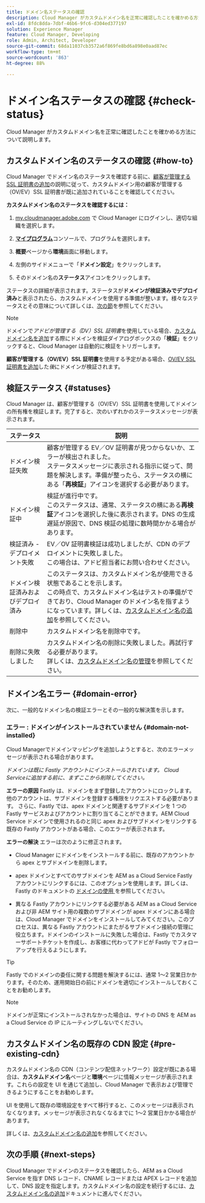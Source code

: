 ```yaml
---
title: ドメイン名ステータスの確認
description: Cloud Manager がカスタムドメイン名を正常に確認したことを確かめる方法について説明します。
exl-id: 8fdc8dda-7dbf-46b6-9fc6-d304ed377197
solution: Experience Manager
feature: Cloud Manager, Developing
role: Admin, Architect, Developer
source-git-commit: 68da11037cb3572a6f869fe8bd6a898e0aad87ec
workflow-type: tm+mt
source-wordcount: '863'
ht-degree: 88%

---
```



# ドメイン名ステータスの確認 {#check-status}

Cloud Manager がカスタムドメイン名を正常に確認したことを確かめる方法について説明します。

## カスタムドメイン名のステータスの確認 {#how-to}

Cloud Manager でドメイン名のステータスを確認する前に、[顧客が管理する SSL 証明書の追加](/help/implementing/cloud-manager/managing-ssl-certifications/add-ssl-certificate.md##add-customer-managed-ssl-cert)の説明に従って、カスタムドメイン用の顧客が管理する（OV/EV）SSL 証明書が既に追加されていることを確認してください。

**カスタムドメイン名のステータスを確認するには：**

1. [my.cloudmanager.adobe.com](https://my.cloudmanager.adobe.com/) で Cloud Manager にログインし、適切な組織を選択します。

1. **[マイプログラム](/help/implementing/cloud-manager/navigation.md#my-programs)**&#x200B;コンソールで、プログラムを選択します。

1. **概要**&#x200B;ページから&#x200B;**環境**&#x200B;画面に移動します。

1. 左側のサイドメニューで「**ドメイン設定**」をクリックします。

1. そのドメイン名の&#x200B;**ステータス**&#x200B;アイコンをクリックします。

ステータスの詳細が表示されます。ステータスが&#x200B;**ドメインが検証済みでデプロイ済み**&#x200B;と表示されたら、カスタムドメインを使用する準備が整います。様々なステータスとその意味について詳しくは、[次の節](#statuses)を参照してください。

>[!NOTE]
>
>ドメインで&#x200B;*アドビが管理する（DV）SSL 証明書*&#x200B;を使用している場合、[カスタムドメイン名を追加](/help/implementing/cloud-manager/custom-domain-names/add-custom-domain-name.md)する際にドメインを検証ダイアログボックスの「**検証**」をクリックすると、Cloud Manager は自動的に検証をトリガーします。
>
>**顧客が管理する（OV/EV）SSL 証明書**&#x200B;を使用する予定がある場合、[OV/EV SSL 証明書を追加](/help/implementing/cloud-manager/managing-ssl-certifications/add-ssl-certificate.md)した&#x200B;*後*&#x200B;にドメインが検証されます。


## 検証ステータス {#statuses}

Cloud Manager は、顧客が管理する（OV/EV）SSL 証明書を使用してドメインの所有権を検証します。完了すると、次のいずれかのステータスメッセージが表示されます。

| ステータス | 説明 |
| --- | --- |
| ドメイン検証失敗 | 顧客が管理する EV／OV 証明書が見つからないか、エラーが検出されました。<br>ステータスメッセージに表示される指示に従って、問題を解決します。準備が整ったら、ステータスの横にある「**再検証**」アイコンを選択する必要があります。 |
| ドメイン検証中 | 検証が進行中です。<br>このステータスは、通常、ステータスの横にある&#x200B;**再検証**&#x200B;アイコンを選択した後に表示されます。DNS の生成遅延が原因で、DNS 検証の処理に数時間かかる場合があります。 |
| 検証済み - デプロイメント失敗 | EV／OV 証明書検証は成功しましたが、CDN のデプロイメントに失敗しました。<br>この場合は、アドビ担当者にお問い合わせください。 |
| ドメイン検証済みおよびデプロイ済み | このステータスは、カスタムドメイン名が使用できる状態であることを示します。<br>この時点で、カスタムドメイン名はテストの準備ができており、Cloud Manager のドメイン名を指すようになっています。詳しくは、[カスタムドメイン名の追加](/help/implementing/cloud-manager/custom-domain-names/add-custom-domain-name.md)を参照してください。 |
| 削除中 | カスタムドメイン名を削除中です。 |
| 削除に失敗しました | カスタムドメイン名の削除に失敗しました。再試行する必要があります。<br>詳しくは、[カスタムドメイン名の管理](/help/implementing/cloud-manager/custom-domain-names/managing-custom-domain-names.md)を参照してください。 |


## ドメイン名エラー {#domain-error}

次に、一般的なドメイン名の検証エラーとその一般的な解決策を示します。

### エラー : ドメインがインストールされていません {#domain-not-installed}

<!-- This error may occur during domain validation of the EV/OV certificate even after you have checked that the certificate has been updated appropriately. -->

Cloud Managerでドメインマッピングを追加しようとすると、次のエラーメッセージが表示される場合があります。

*ドメインは既に Fastly アカウントにインストールされています。 Cloud Serviceに追加する前に、まずここから削除してください。*

<!-- This message indicates that the domain is currently associated with a different Fastly account—typically outside of Adobe's control. To proceed, the domain must be disassociated from the other account before it can be added to the Adobe-managed Cloud Service. This issue usually occurs when the same domain is already mapped to a different origin in a non-Adobe Fastly configuration. -->

**エラーの原因**
Fastly は、ドメインをまず登録したアカウントにロックします。他のアカウントは、サブドメインを登録する権限をリクエストする必要があります。 さらに、Fastly では、apex ドメインと関連するサブドメインを 1 つの Fastly サービスおよびアカウントに割り当てることができます。AEM Cloud Service ドメインで使用されるのと同じ apex およびサブドメインをリンクする既存の Fastly アカウントがある場合、このエラーが表示されます。

**エラーの解決**
エラーは次のように修正されます。

* Cloud Manager にドメインをインストールする前に、既存のアカウントから apex とサブドメインを削除します。

* apex ドメインとすべてのサブドメインを AEM as a Cloud Service Fastly アカウントにリンクするには、このオプションを使用します。詳しくは、Fastly のドキュメントの [ ドメインの使用 ](https://www.fastly.com/documentation/guides/getting-started/domains/working-with-domains/working-with-domains/) を参照してください。

* 異なる Fastly アカウントにリンクする必要がある AEM as a Cloud Service および非 AEM サイト用の複数のサブドメインが apex ドメインにある場合は、Cloud Manager でドメインをインストールしてみてください。このプロセスは、異なる Fastly アカウントにまたがるサブドメイン接続の管理に役立ちます。ドメインのインストールに失敗した場合は、Fastly でカスタマーサポートチケットを作成し、お客様に代わってアドビが Fastly でフォローアップを行えるようにします。

>[!TIP]
>
>Fastly でのドメインの委任に関する問題を解決するには、通常 1～2 営業日かかります。そのため、運用開始日の前にドメインを適切にインストールしておくことをお勧めします。

>[!NOTE]
>
>ドメインが正常にインストールされなかった場合は、サイトの DNS を AEM as a Cloud Service の IP にルーティングしないでください。

## カスタムドメイン名の既存の CDN 設定 {#pre-existing-cdn}

カスタムドメイン名の CDN（コンテンツ配信ネットワーク）設定が既にある場合は、**カスタムドメイン名**&#x200B;ページと&#x200B;**環境**&#x200B;ページに情報メッセージが表示されます。これらの設定を UI を通じて追加し、Cloud Manager で表示および管理できるようにすることをお勧めします。

UI を使用して既存の環境設定をすべて移行すると、このメッセージは表示されなくなります。メッセージが表示されなくなるまでに 1～2 営業日かかる場合があります。

詳しくは、[カスタムドメイン名の追加](/help/implementing/cloud-manager/custom-domain-names/add-custom-domain-name.md)を参照してください。

## 次の手順 {#next-steps}

Cloud Manager でドメインのステータスを確認したら、AEM as a Cloud Service を指す DNS レコード、CNAME レコードまたは APEX レコードを追加して、DNS 設定を指定します。カスタムドメイン名の設定を続行するには、[カスタムドメイン名の追加](/help/implementing/cloud-manager/custom-domain-names/add-custom-domain-name.md)ドキュメントに進んでください。
